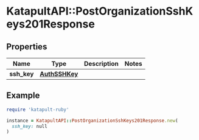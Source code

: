 # KatapultAPI::PostOrganizationSshKeys201Response

## Properties

| Name | Type | Description | Notes |
| ---- | ---- | ----------- | ----- |
| **ssh_key** | [**AuthSSHKey**](AuthSSHKey.md) |  |  |

## Example

```ruby
require 'katapult-ruby'

instance = KatapultAPI::PostOrganizationSshKeys201Response.new(
  ssh_key: null
)
```

